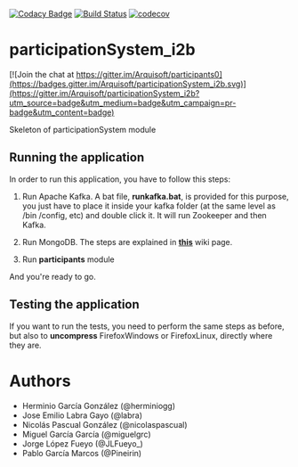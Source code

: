 [![Codacy Badge](https://api.codacy.com/project/badge/Grade/cd44c34425d1496f9d982a30e3eca614)](https://www.codacy.com/app/nokutu/participationSystem_i2b?utm_source=github.com&amp;utm_medium=referral&amp;utm_content=Arquisoft/participationSystem_i2b&amp;utm_campaign=Badge_Grade)
[![Build Status](https://travis-ci.org/Arquisoft/participationSystem_i2b.svg?branch=master)](https://travis-ci.org/Arquisoft/participationSystem_i2b)
[![codecov](https://codecov.io/gh/Arquisoft/participationSystem_i2b/branch/master/graph/badge.svg)](https://codecov.io/gh/Arquisoft/participationSystem_i2b)


# participationSystem_i2b

[![Join the chat at https://gitter.im/Arquisoft/participants0](https://badges.gitter.im/Arquisoft/participationSystem_i2b.svg)](https://gitter.im/Arquisoft/participationSystem_i2b?utm_source=badge&utm_medium=badge&utm_campaign=pr-badge&utm_content=badge)

Skeleton of participationSystem module

## Running the application
In order to run this application, you have to follow this steps:

1. Run Apache Kafka. A bat file, **runkafka.bat**, is provided for this purpose, you just have to place it inside your kafka folder (at the same level as /bin /config, etc) and double click it. It will run Zookeeper and then Kafka.

2. Run MongoDB. The steps are explained in [**this**](https://github.com/Arquisoft/citizensLoader_i2b/wiki/MongoDB-quick-start-guide#download-and-set-up) wiki page.

3. Run **participants** module

And you're ready to go.

## Testing the application
If you want to run the tests, you need to perform the same steps as before, but also to **uncompress** FirefoxWindows or FirefoxLinux, directly where they are.


# Authors

- Herminio García González (@herminiogg)
- Jose Emilio Labra Gayo (@labra)
- Nicolás Pascual González (@nicolaspascual)
- Miguel García García (@miguelgrc)
- Jorge López Fueyo (@JLFueyo_)
- Pablo García Marcos (@Pineirin)
